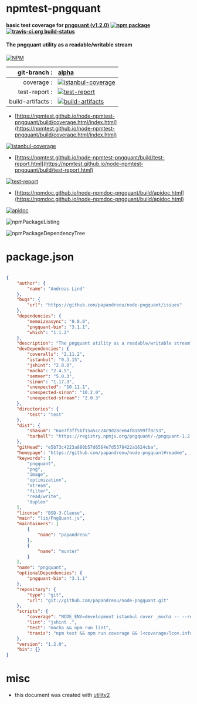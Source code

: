 # npmtest-pngquant

#### basic test coverage for  [pngquant (v1.2.0)](https://github.com/papandreou/node-pngquant#readme)  [![npm package](https://img.shields.io/npm/v/npmtest-pngquant.svg?style=flat-square)](https://www.npmjs.org/package/npmtest-pngquant) [![travis-ci.org build-status](https://api.travis-ci.org/npmtest/node-npmtest-pngquant.svg)](https://travis-ci.org/npmtest/node-npmtest-pngquant)

#### The pngquant utility as a readable/writable stream

[![NPM](https://nodei.co/npm/pngquant.png?downloads=true&downloadRank=true&stars=true)](https://www.npmjs.com/package/pngquant)

| git-branch : | [alpha](https://github.com/npmtest/node-npmtest-pngquant/tree/alpha)|
|--:|:--|
| coverage : | [![istanbul-coverage](https://npmtest.github.io/node-npmtest-pngquant/build/coverage.badge.svg)](https://npmtest.github.io/node-npmtest-pngquant/build/coverage.html/index.html)|
| test-report : | [![test-report](https://npmtest.github.io/node-npmtest-pngquant/build/test-report.badge.svg)](https://npmtest.github.io/node-npmtest-pngquant/build/test-report.html)|
| build-artifacts : | [![build-artifacts](https://npmtest.github.io/node-npmtest-pngquant/glyphicons_144_folder_open.png)](https://github.com/npmtest/node-npmtest-pngquant/tree/gh-pages/build)|

- [https://npmtest.github.io/node-npmtest-pngquant/build/coverage.html/index.html](https://npmtest.github.io/node-npmtest-pngquant/build/coverage.html/index.html)

[![istanbul-coverage](https://npmtest.github.io/node-npmtest-pngquant/build/screenCapture.buildCi.browser.%252Ftmp%252Fbuild%252Fcoverage.lib.html.png)](https://npmtest.github.io/node-npmtest-pngquant/build/coverage.html/index.html)

- [https://npmtest.github.io/node-npmtest-pngquant/build/test-report.html](https://npmtest.github.io/node-npmtest-pngquant/build/test-report.html)

[![test-report](https://npmtest.github.io/node-npmtest-pngquant/build/screenCapture.buildCi.browser.%252Ftmp%252Fbuild%252Ftest-report.html.png)](https://npmtest.github.io/node-npmtest-pngquant/build/test-report.html)

- [https://npmdoc.github.io/node-npmdoc-pngquant/build/apidoc.html](https://npmdoc.github.io/node-npmdoc-pngquant/build/apidoc.html)

[![apidoc](https://npmdoc.github.io/node-npmdoc-pngquant/build/screenCapture.buildCi.browser.%252Ftmp%252Fbuild%252Fapidoc.html.png)](https://npmdoc.github.io/node-npmdoc-pngquant/build/apidoc.html)

![npmPackageListing](https://npmtest.github.io/node-npmtest-pngquant/build/screenCapture.npmPackageListing.svg)

![npmPackageDependencyTree](https://npmtest.github.io/node-npmtest-pngquant/build/screenCapture.npmPackageDependencyTree.svg)



# package.json

```json

{
    "author": {
        "name": "Andreas Lind"
    },
    "bugs": {
        "url": "https://github.com/papandreou/node-pngquant/issues"
    },
    "dependencies": {
        "memoizeasync": "0.8.0",
        "pngquant-bin": "3.1.1",
        "which": "1.1.2"
    },
    "description": "The pngquant utility as a readable/writable stream",
    "devDependencies": {
        "coveralls": "2.11.2",
        "istanbul": "0.3.15",
        "jshint": "2.8.0",
        "mocha": "2.4.5",
        "semver": "5.0.3",
        "sinon": "1.17.3",
        "unexpected": "10.11.1",
        "unexpected-sinon": "10.2.0",
        "unexpected-stream": "2.0.3"
    },
    "directories": {
        "test": "test"
    },
    "dist": {
        "shasum": "6ae7f3ff5bf15a5cc24c9d28ce64f81b99ff8c53",
        "tarball": "https://registry.npmjs.org/pngquant/-/pngquant-1.2.0.tgz"
    },
    "gitHead": "e5b73c4223a880b57d6564e7d5378422a1624cba",
    "homepage": "https://github.com/papandreou/node-pngquant#readme",
    "keywords": [
        "pngquant",
        "png",
        "image",
        "optimization",
        "stream",
        "filter",
        "read/write",
        "duplex"
    ],
    "license": "BSD-3-Clause",
    "main": "lib/PngQuant.js",
    "maintainers": [
        {
            "name": "papandreou"
        },
        {
            "name": "munter"
        }
    ],
    "name": "pngquant",
    "optionalDependencies": {
        "pngquant-bin": "3.1.1"
    },
    "repository": {
        "type": "git",
        "url": "git://github.com/papandreou/node-pngquant.git"
    },
    "scripts": {
        "coverage": "NODE_ENV=development istanbul cover _mocha -- --reporter dot && echo google-chrome coverage/lcov-report/index.html",
        "lint": "jshint .",
        "test": "mocha && npm run lint",
        "travis": "npm test && npm run coverage && (<coverage/lcov.info coveralls || true)"
    },
    "version": "1.2.0",
    "bin": {}
}
```



# misc
- this document was created with [utility2](https://github.com/kaizhu256/node-utility2)
